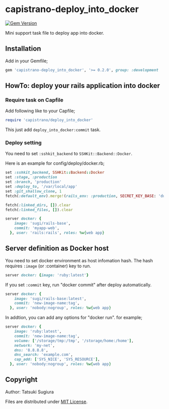 # capistrano-deploy\_into\_docker

[![Gem Version](https://badge.fury.io/rb/capistrano-deploy_into_docker.svg)](https://badge.fury.io/rb/capistrano-deploy_into_docker)

Mini support task file to deploy app into docker.

## Installation

Add in your Gemfile;

```ruby
gem 'capistrano-deploy_into_docker', '>= 0.2.0', group: :development
```

## HowTo: deploy your rails application into docker

### Require task on Capfile

Add following like to your Capfile;

```ruby
require 'capistrano/deploy_into_docker'
```

This just add `deploy_into_docker:commit` task.

### Deploy setting

You need to set `:sshkit_backend` to `SSHKit::Backend::Docker`.

Here is an example for config/deploy/docker.rb;

```ruby
set :sshkit_backend, SSHKit::Backend::Docker
set :stage, :production
set :branch, 'production'
set :deploy_to, '/var/local/app'
set :git_shallow_clone, 1
fetch(:default_env).merge!(rails_env: :production, SECRET_KEY_BASE: 'dummy', DEVISE_SECRET_KEY: 'dummy')

fetch(:linked_dirs, []).clear
fetch(:linked_files, []).clear

server docker: {
    image: 'sugi/rails-base',
    commit: 'myapp-web',
  }, user: 'rails:rails', roles: %w{web app}
```

## Server definition as Docker host

You need to set docker environment as host infomation hash.
The hash requires `:image` (or :container) key to run.

```ruby
server docker: {image: 'ruby:latest'}
```

If you set `:commit` key, run "docker commit" after deploy automatically.

```ruby
server docker: {
    image: 'sugi/rails-base:latest',
    commit: 'new-image-name:tag',
  }, user: 'nobody:nogroup', roles: %w{web app}
```

In addtion, you can add any options for "docker run". for example;

```ruby
server docker: {
    image: 'ruby:latest',
    commit: 'new-image-name:tag',
    volume: ['/storage/tmp:/tmp', '/storage/home:/home'],
    network: 'my-net',
    dns: '8.8.8.8',
    dns_search: 'example.com',
    cap_add: ['SYS_NICE', 'SYS_RESOURCE'],
  }, user: 'nobody:nogroup', roles: %w{web app}
```

## Copyright

Author: Tatsuki Sugiura

Files are distributed under [MIT License](https://opensource.org/licenses/MIT).
